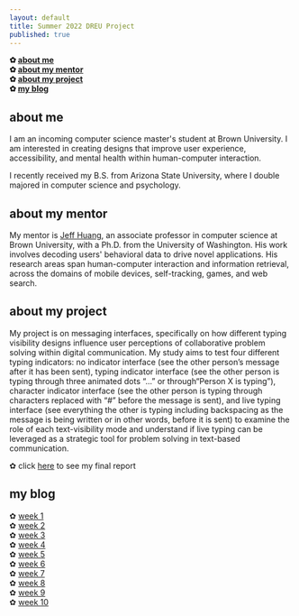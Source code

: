 ```yaml
---
layout: default
title: Summer 2022 DREU Project 
published: true
---
```


**✿ [about me](https://momentine.github.io/#about-me)**  <br>
**✿ [about my mentor](https://momentine.github.io/#about-my-mentor)**   <br>
**✿ [about my project](https://momentine.github.io/#about-my-project)**  <br>
**✿ [my blog](https://momentine.github.io/#my-blog)** 

## about me

I am an incoming computer science master's student at Brown University. I am interested in creating designs that improve user experience, accessibility, and mental health within human-computer interaction.

I recently received my B.S. from Arizona State University, where I double majored in computer science and psychology. 

## about my mentor

My mentor is [Jeff Huang](https://jeffhuang.com/), an associate professor in computer science at Brown University, with a Ph.D. from the University of Washington. His work involves decoding users' behavioral data to drive novel applications. His research areas span human-computer interaction and information retrieval, across the domains of mobile devices, self-tracking, games, and web search.


## about my project

My project is on messaging interfaces, specifically on how different typing visibility designs influence user perceptions of collaborative problem solving within digital communication. My study aims to test four different typing indicators: no indicator interface (see the other person’s message after it has been sent), typing indicator interface (see the other person is typing through three animated dots “...” or through“Person X is typing”), character indicator interface (see the other person is typing through characters replaced with “#” before the message is sent), and live typing interface (see everything the other is typing including backspacing as the message is being written or in other words, before it is sent) to 
examine the role of each text-visibility mode and understand if live typing can be leveraged as a strategic tool for problem solving in text-based communication. 

✿ click [here](files/finalreport.pdf) to see my final report

## my blog
✿ [week 1](https://momentine.github.io/week1/) <br>
✿ [week 2](https://momentine.github.io/week2/) <br>
✿ [week 3](https://momentine.github.io/week3/) <br>
✿ [week 4](https://momentine.github.io/week4/) <br>
✿ [week 5](https://momentine.github.io/week5/) <br>
✿ [week 6](https://momentine.github.io/week6/) <br>
✿ [week 7](https://momentine.github.io/week7/) <br>
✿ [week 8](https://momentine.github.io/week8/) <br>
✿ [week 9](https://momentine.github.io/week9/) <br>
✿ [week 10](https://momentine.github.io/week10/) <br>

